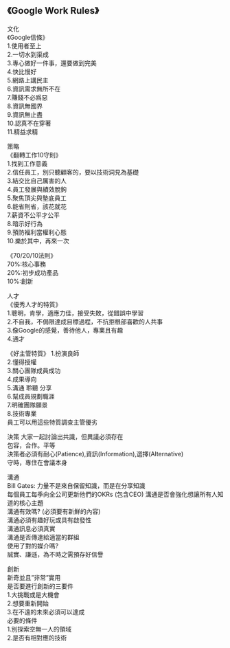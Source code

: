 ## 《Google Work Rules》
文化  
《Google信條》  
1.使用者至上  
2.一切水到渠成  
3.專心做好一件事，還要做到完美  
4.快比慢好  
5.網路上講民主  
6.資訊需求無所不在  
7.賺錢不必爲惡  
8.資訊無國界  
9.資訊無止盡  
10.認真不在穿著  
11.精益求精  

策略  
《翻轉工作10守則》  
1.找到工作意義  
2.信任員工，別只聽顧客的，要以技術洞見為基礎    
3.結交比自己厲害的人   
4.員工發展與績效脫鉤  
5.聚焦頂尖與墊底員工  
6.能省則省，該花就花  
7.薪資不公平才公平  
8.暗示好行為  
9.預防福利當權利心態  
10.樂於其中，再來一次  

《70/20/10法則》  
70%:核心事務  
20%:初步成功產品  
10%:創新  

人才  
《優秀人才的特質》  
1.聰明，肯學，適應力佳，接受失敗，從錯誤中學習  
2.不自我，不侷限達成目標過程，不抗拒根部喜歡的人共事  
3.像Google的感覺，善待他人，專業且有趣    
4.通才  

《好主管特質》 
1.扮演良師  
2.懂得授權  
3.關心團隊成員成功  
4.成果導向  
5.溝通 聆聽 分享  
6.幫成員規劃職涯  
7.明確團隊願景  
8.技術專業  
員工可以用這些特質調查主管優劣  

決策 
大家一起討論出共識，但異議必須存在  
包容，合作。平等  
決策者必須有耐心(Patience),資訊(Information),選擇(Alternative)  
守時，專住在會議本身  

溝通  
Bill Gates: 力量不是來自保留知識，而是在分享知識  
每個員工每季向全公司更新他們的OKRs (包含CEO) 
溝通是否會強化想讓所有人知道的核心主題  
溝通有效嗎? (必須要有新鮮的內容)  
溝通必須有趣好玩或具有啟發性  
溝通訊息必須真實  
溝通是否傳達給適當的群組  
使用了對的媒介嗎?  
誠實、謙遜，為不時之需預存好信譽  

創新  
新奇並且”非常”實用  
是否要進行創新的三要件  
1.大挑戰或是大機會  
2.想要重新開始  
3.在不遠的未來必須可以達成  
必要的條件  
1.別探索空無一人的領域  
2.是否有相對應的技術  
